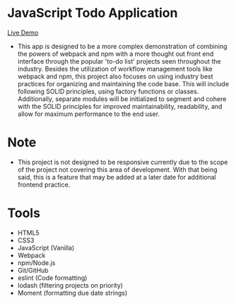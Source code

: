 # JavaScript Todo Application

[Live Demo](https://pataskad.github.io/js-toDoList/)

-  This app is designed to be a more complex demonstration of combining the powers of webpack and npm with a more thought out front end interface through the popular 'to-do list' projects seen throughout the industry.  Besides the utilization of workflow management tools like webpack and npm, this project also focuses on using industry best practices for organizing and maintaining the code base.  This will include following SOLID principles, using factory functions or classes.  Additionally, separate modules will be initialized to segment and cohere with the SOLID principles for improved maintainability, readability, and allow for maximum performance to the end user.

# Note  
-  This project is not designed to be responsive currently due to the scope of the project not covering this area of development.  With that being said, this is a feature that may be added at a later date for additional frontend practice.

# Tools 

* HTML5
* CSS3
* JavaScript (Vanilla)
* Webpack
* npm/Node.js
* Git/GitHub
* eslint (Code formatting)
* lodash (filtering projects on priority)
* Moment (formatting due date strings)
